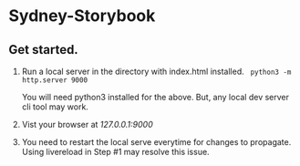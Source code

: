 # Sydney-Storybook

## Get started.

1. Run a local server in the directory with index.html installed.
	``` python3 -m http.server 9000```

	You will need python3 installed for the above. But, any local dev server cli tool may work.

2. Vist your browser at *127.0.0.1:9000*

3. You need to restart the local serve everytime for changes to propagate. Using livereload in Step #1 may resolve this issue.